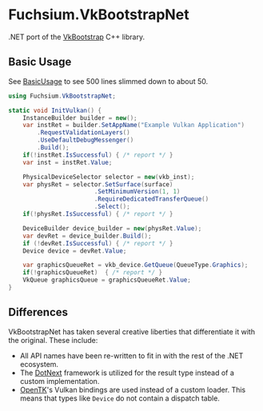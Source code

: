 # Fuchsium.VkBootstrapNet

.NET port of the [VkBootstrap](https://github.com/charles-lunarg/vk-bootstrap) C++ library.

## Basic Usage

See [BasicUsage](./Samples/BasicUsage) to see 500 lines slimmed down to about 50.

```cs
using Fuchsium.VkBootstrapNet;

static void InitVulkan() {
    InstanceBuilder builder = new();
    var instRet = builder.SetAppName("Example Vulkan Application")
        .RequestValidationLayers()
        .UseDefaultDebugMessenger()
        .Build();
    if(!instRet.IsSuccessful) { /* report */ }
    var inst = instRet.Value;

    PhysicalDeviceSelector selector = new(vkb_inst);
    var physRet = selector.SetSurface(surface)
                        .SetMinimumVersion(1, 1)
                        .RequireDedicatedTransferQueue()
                        .Select();
    if(!physRet.IsSuccessful) { /* report */ }

    DeviceBuilder device_builder = new(physRet.Value);
    var devRet = device_builder.Build();
    if (!devRet.IsSuccessful) { /* report */ }
    Device device = devRet.Value;

    var graphicsQueueRet = vkb_device.GetQueue(QueueType.Graphics);
    if(!graphicsQueueRet)  { /* report */ }
    VkQueue graphicsQueue = graphicsQueueRet.Value;
}
```

## Differences

VkBootstrapNet has taken several creative liberties that differentiate it with the original. These include:
 - All API names have been re-written to fit in with the rest of the .NET ecosystem.
 - The [DotNext](https://github.com/dotnet/dotNext) framework is utilized for the result type instead of a custom implementation.
 - [OpenTK](https://github.com/opentk/opentk)'s Vulkan bindings are used instead of a custom loader. This means that types like `Device` do not contain a dispatch table.